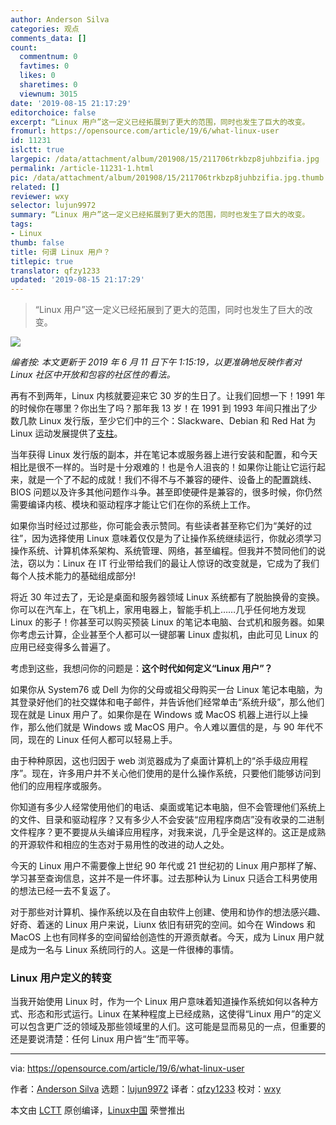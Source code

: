 ```yaml
---
author: Anderson Silva
categories: 观点
comments_data: []
count:
  commentnum: 0
  favtimes: 0
  likes: 0
  sharetimes: 0
  viewnum: 3015
date: '2019-08-15 21:17:29'
editorchoice: false
excerpt: “Linux 用户”这一定义已经拓展到了更大的范围，同时也发生了巨大的改变。
fromurl: https://opensource.com/article/19/6/what-linux-user
id: 11231
islctt: true
largepic: /data/attachment/album/201908/15/211706trkbzp8juhbzifia.jpg
permalink: /article-11231-1.html
pic: /data/attachment/album/201908/15/211706trkbzp8juhbzifia.jpg.thumb.jpg
related: []
reviewer: wxy
selector: lujun9972
summary: “Linux 用户”这一定义已经拓展到了更大的范围，同时也发生了巨大的改变。
tags:
- Linux
thumb: false
title: 何谓 Linux 用户？
titlepic: true
translator: qfzy1233
updated: '2019-08-15 21:17:29'
---
```



> 
> “Linux 用户”这一定义已经拓展到了更大的范围，同时也发生了巨大的改变。
> 
> 
> 


![](/data/attachment/album/201908/15/211706trkbzp8juhbzifia.jpg)


*编者按: 本文更新于 2019 年 6 月 11 日下午 1:15:19，以更准确地反映作者对 Linux 社区中开放和包容的社区性的看法。*


再有不到两年，Linux 内核就要迎来它 30 岁的生日了。让我们回想一下！1991 年的时候你在哪里？你出生了吗？那年我 13 岁！在 1991 到 1993 年间只推出了少数几款 Linux 发行版，至少它们中的三个：Slackware、Debian 和 Red Hat 为 Linux 运动发展提供了[支柱](https://en.wikipedia.org/wiki/Linux_distribution#/media/File:Linux_Distribution_Timeline.svg)。


当年获得 Linux 发行版的副本，并在笔记本或服务器上进行安装和配置，和今天相比是很不一样的。当时是十分艰难的！也是令人沮丧的！如果你让能让它运行起来，就是一个了不起的成就！我们不得不与不兼容的硬件、设备上的配置跳线、BIOS 问题以及许多其他问题作斗争。甚至即使硬件是兼容的，很多时候，你仍然需要编译内核、模块和驱动程序才能让它们在你的系统上工作。


如果你当时经过过那些，你可能会表示赞同。有些读者甚至称它们为“美好的过往”，因为选择使用 Linux 意味着仅仅是为了让操作系统继续运行，你就必须学习操作系统、计算机体系架构、系统管理、网络，甚至编程。但我并不赞同他们的说法，窃以为：Linux 在 IT 行业带给我们的最让人惊讶的改变就是，它成为了我们每个人技术能力的基础组成部分!


将近 30 年过去了，无论是桌面和服务器领域 Linux 系统都有了脱胎换骨的变换。你可以在汽车上，在飞机上，家用电器上，智能手机上……几乎任何地方发现 Linux 的影子！你甚至可以购买预装 Linux 的笔记本电脑、台式机和服务器。如果你考虑云计算，企业甚至个人都可以一键部署 Linux 虚拟机，由此可见 Linux 的应用已经变得多么普遍了。


考虑到这些，我想问你的问题是：**这个时代如何定义“Linux 用户”？**


如果你从 System76 或 Dell 为你的父母或祖父母购买一台 Linux 笔记本电脑，为其登录好他们的社交媒体和电子邮件，并告诉他们经常单击“系统升级”，那么他们现在就是 Linux 用户了。如果你是在 Windows 或 MacOS 机器上进行以上操作，那么他们就是 Windows 或 MacOS 用户。令人难以置信的是，与 90 年代不同，现在的 Linux 任何人都可以轻易上手。


由于种种原因，这也归因于 web 浏览器成为了桌面计算机上的“杀手级应用程序”。现在，许多用户并不关心他们使用的是什么操作系统，只要他们能够访问到他们的应用程序或服务。


你知道有多少人经常使用他们的电话、桌面或笔记本电脑，但不会管理他们系统上的文件、目录和驱动程序？又有多少人不会安装“应用程序商店”没有收录的二进制文件程序？更不要提从头编译应用程序，对我来说，几乎全是这样的。这正是成熟的开源软件和相应的生态对于易用性的改进的动人之处。


今天的 Linux 用户不需要像上世纪 90 年代或 21 世纪初的 Linux 用户那样了解、学习甚至查询信息，这并不是一件坏事。过去那种认为 Linux 只适合工科男使用的想法已经一去不复返了。


对于那些对计算机、操作系统以及在自由软件上创建、使用和协作的想法感兴趣、好奇、着迷的 Linux 用户来说，Liunx 依旧有研究的空间。如今在 Windows 和 MacOS 上也有同样多的空间留给创造性的开源贡献者。今天，成为 Linux 用户就是成为一名与 Linux 系统同行的人。这是一件很棒的事情。


### Linux 用户定义的转变


当我开始使用 Linux 时，作为一个 Linux 用户意味着知道操作系统如何以各种方式、形态和形式运行。Linux 在某种程度上已经成熟，这使得“Linux 用户”的定义可以包含更广泛的领域及那些领域里的人们。这可能是显而易见的一点，但重要的还是要说清楚：任何 Linux 用户皆“生”而平等。




---


via: <https://opensource.com/article/19/6/what-linux-user>


作者：[Anderson Silva](https://opensource.com/users/ansilva/users/petercheer/users/ansilva/users/greg-p/users/ansilva/users/ansilva/users/bcotton/users/ansilva/users/seth/users/ansilva/users/don-watkins/users/ansilva/users/seth) 选题：[lujun9972](https://github.com/lujun9972) 译者：[qfzy1233](https://github.com/qfzy1233) 校对：[wxy](https://github.com/wxy)


本文由 [LCTT](https://github.com/LCTT/TranslateProject) 原创编译，[Linux中国](https://linux.cn/) 荣誉推出